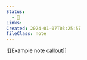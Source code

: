 ```yaml
---
Status:
  - 🌱
Links: 
Created: 2024-01-07T03:25:57
fileClass: note
---
```

![[Example note callout]]
